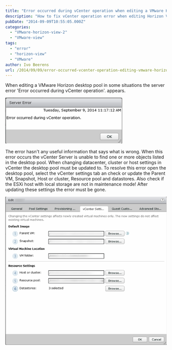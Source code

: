 ```yaml
---
title: "Error occurred during vCenter operation when editing a VMware Horizon View pool"
description: "How to fix vCenter operation error when editing Horizon View desktop pools."
pubDate: "2014-09-09T10:55:05.000Z"
categories: 
  - "VMware-horizon-view-2"
  - "VMware-view"
tags: 
  - "error"
  - "horizon-view"
  - "VMware"
author: Ivo Beerens
url: /2014/09/09/error-occurred-vcenter-operation-editing-vmware-horizon-view-pool/
---
```


When editing a VMware Horizon desktop pool in some situations the server error 'Error occurred during vCenter operation'. appears.

[![1](images/1.png)](images/1.png)

The error hasn't any useful information that says what is wrong. When this error occurs the vCenter Server is unable to find one or more objects listed in the desktop pool. When changing datacenter, cluster or host settings in vCenter the desktop pool must be updated to.  To resolve this error open the desktop pool, select the vCenter settings tab an check or update the Parent VM, Snapshot, Host or cluster, Resource pool and datastores. Also check if the ESXi host with local storage are not in maintenance mode! After updating these settings the error must be gone.

[![2](images/2.png)](images/2.png)